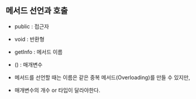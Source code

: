 ## 메서드 선언과 호출

- public : 접근자
- void : 반환형
- getInfo : 메서드 이름
- () : 매개변수

- 메서드를 선언할 때는 이름은 같은 중복 메서드(Overloading)를 만들 수 있지만,
- 매개변수의 개수 or 타입이 달라야한다.
